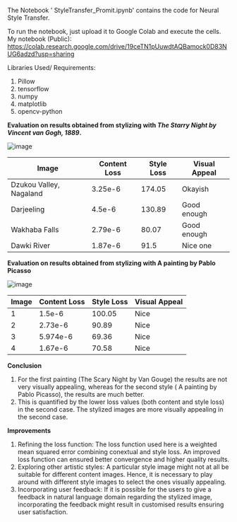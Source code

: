 The Notebook ' StyleTransfer_Promit.ipynb' contains the code for Neural Style Transfer.

To run the notebook, just upload it to Google Colab and execute the cells.
My notebook (Public):
https://colab.research.google.com/drive/19ceTN1pUuwdtAQBamock0D83NUG6adzd?usp=sharing

Libraries Used/ Requirements:

1. Pillow 
2. tensorflow
3. numpy 
4. matplotlib
5. opencv-python


**Evaluation on results obtained from stylizing with *The Starry Night by Vincent van Gogh, 1889*.**

![image](https://github.com/PromitHal/PromitAssign/assets/83832850/802afa8b-5811-407c-9c9b-8b0de55d0749)

| Image             | Content Loss | Style Loss | Visual Appeal |
|-------------------|--------------|------------|---------------|
| Dzukou Valley, Nagaland | 3.25e-6     | 174.05     | Okayish       |
| Darjeeling        | 4.5e-6       | 130.89     | Good enough   |
| Wakhaba Falls     | 2.79e-6      | 80.07      | Good enough   |
| Dawki River       | 1.87e-6      | 91.5       | Nice one      |


**Evaluation on results obtained from stylizing with A painting by Pablo Picasso**

![image](https://github.com/PromitHal/PromitAssign/assets/83832850/eb8655ad-71c8-4052-9c5b-82445f4f0643)


| Image             | Content Loss | Style Loss | Visual Appeal |
|-------------------|--------------|------------|---------------|
|  1                | 1.5e-6       | 100.05     | Nice          |
|  2                | 2.73e-6      | 90.89      | Nice          |
|  3                | 5.974e-6     | 69.36      | Nice          |
|  4                | 1.67e-6      | 70.58      | Nice          |


**Conclusion**

1. For the first painting (The Scary Night by Van Gouge) the results are not very visually appealing, whereas for the second style ( A painting by Pablo Picasso), the results are much better.
2. This is quantified by the lower loss values (both content and style loss) in the second case. The stylized images are more visually appealing in the second case.

**Improvements**
1. Refining  the loss function: The loss function used here is a weighted mean squared error combining conextual and style loss. An improved loss function can ensured better convergence and higher quality results.
2. Exploring other artistic styles: A particular style image might not at all be suitable for different content images. Hence, it is necessary to play around with different style images to select the ones visually appealing.
3. Incorporating user feedback: If it is possible for the users to give a feedback in natural language domain regarding the stylized image, incorporating the feedback might result in customised results ensuring user satisfaction.

